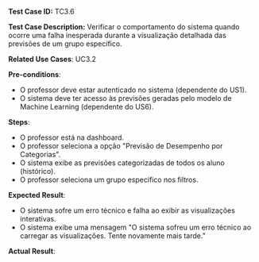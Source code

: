 **Test Case ID:** TC3.6

**Test Case Description:** Verificar o comportamento do sistema quando ocorre uma falha inesperada durante a visualização detalhada das previsões de um grupo específico.

**Related Use Cases**: UC3.2

**Pre-conditions**:
- O professor deve estar autenticado no sistema (dependente do US1). 
- O sistema deve ter acesso às previsões geradas pelo modelo de Machine Learning (dependente do US6).

**Steps**:
- O professor está na dashboard.
- O professor seleciona a opção "Previsão de Desempenho por Categorias".
- O sistema exibe as previsões categorizadas de todos os aluno (histórico).
- O professor seleciona um grupo especifico nos filtros.

**Expected Result**:
- O sistema sofre um erro técnico e falha ao exibir as visualizações interativas.
- O sistema exibe uma mensagem "O sistema sofreu um erro técnico ao carregar as visualizações. Tente novamente mais tarde."

**Actual Result**: